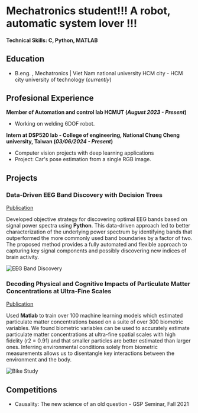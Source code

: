 # Mechatronics student!!! A robot, automatic system lover !!!

#### Technical Skills: C, Python, MATLAB

## Education
- B.eng. , Mechatronics | Viet Nam national university HCM city - HCM city university of technology (_currently_)								       		

## Profesional Experience
**Member of Automation and control lab HCMUT (_August 2023 - Present_)**
- Working on welding 6DOF robot.

**Intern at DSP520 lab - College of engineering, National Chung Cheng university, Taiwan (_03/06/2024 - Present_)**
- Computer vision projects with deep learning applications
- Project: Car's pose estimation from a single RGB image.

## Projects
### Data-Driven EEG Band Discovery with Decision Trees
[Publication](https://www.mdpi.com/1424-8220/22/8/3048)

Developed objective strategy for discovering optimal EEG bands based on signal power spectra using **Python**. This data-driven approach led to better characterization of the underlying power spectrum by identifying bands that outperformed the more commonly used band boundaries by a factor of two. The proposed method provides a fully automated and flexible approach to capturing key signal components and possibly discovering new indices of brain activity.

![EEG Band Discovery](/assets/img/eeg_band_discovery.jpeg)

### Decoding Physical and Cognitive Impacts of Particulate Matter Concentrations at Ultra-Fine Scales
[Publication](https://www.mdpi.com/1424-8220/22/11/4240)

Used **Matlab** to train over 100 machine learning models which estimated particulate matter concentrations based on a suite of over 300 biometric variables. We found biometric variables can be used to accurately estimate particulate matter concentrations at ultra-fine spatial scales with high fidelity (r2 = 0.91) and that smaller particles are better estimated than larger ones. Inferring environmental conditions solely from biometric measurements allows us to disentangle key interactions between the environment and the body.

![Bike Study](/assets/img/bike_study.jpeg)

## Competitions
- Causality: The new science of an old question - GSP Seminar, Fall 2021


